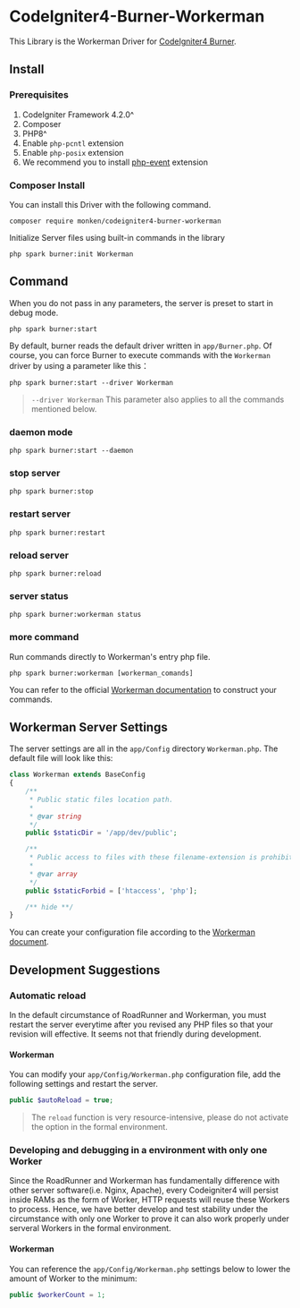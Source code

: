 # CodeIgniter4-Burner-Workerman

This Library is the Workerman Driver for [CodeIgniter4 Burner](https://github.com/monkenWu/CodeIgniter4-Burner).

## Install

### Prerequisites
1. CodeIgniter Framework 4.2.0^
2. Composer
3. PHP8^
7. Enable `php-pcntl` extension
8. Enable `php-posix` extension
9. We recommend you to install [php-event](https://www.php.net/manual/en/book.event.php) extension

### Composer Install

You can install this Driver with the following command.

```
composer require monken/codeigniter4-burner-workerman
```

Initialize Server files using built-in commands in the library

```
php spark burner:init Workerman
```

## Command

When you do not pass in any parameters, the server is preset to start in debug mode.

```
php spark burner:start
```

By default, burner reads the default driver written in `app/Burner.php`. Of course, you can force Burner to execute commands with the `Workerman` driver by using a parameter like this：

```
php spark burner:start --driver Workerman
```

> `--driver Workerman` This parameter also applies to all the commands mentioned below.


### daemon mode

```
php spark burner:start --daemon
```

### stop server

```
php spark burner:stop
```

### restart server

```
php spark burner:restart
```

### reload server

```
php spark burner:reload
```

### server status

```
php spark burner:workerman status
```

### more command

Run commands directly to Workerman's entry php file.

```
php spark burner:workerman [workerman_comands]
```

You can refer to the official [Workerman documentation](https://github.com/walkor/workerman#available-commands) to construct your commands. 

## Workerman Server Settings

The server settings are all in the `app/Config` directory `Workerman.php`. The default file will look like this:

```php
class Workerman extends BaseConfig
{
    /**
     * Public static files location path.
     *
     * @var string
     */
    public $staticDir = '/app/dev/public';

    /**
     * Public access to files with these filename-extension is prohibited.
     *
     * @var array
     */
    public $staticForbid = ['htaccess', 'php'];

    /** hide **/
}
```

You can create your configuration file according to the [Workerman document](https://github.com/walkor/workerman-manual/tree/master/english).

## Development Suggestions

### Automatic reload

In the default circumstance of RoadRunner and Workerman, you must restart the server everytime after you revised any PHP files so that your revision will effective.
It seems not that friendly during development.

#### Workerman 

You can modify your `app/Config/Workerman.php` configuration file, add the following settings and restart the server.

```php
public $autoReload = true;
```

> The `reload` function is very resource-intensive, please do not activate the option in the formal environment.

### Developing and debugging in a environment with only one Worker

Since the RoadRunner and Workerman has fundamentally difference with other server software(i.e. Nginx, Apache), every Codeigniter4 will persist inside RAMs as the form of Worker, HTTP requests will reuse these Workers to process. Hence, we have better develop and test stability under the circumstance with only one Worker to prove it can also work properly under serveral Workers in the formal environment.

#### Workerman

You can reference the `app/Config/Workerman.php` settings below to lower the amount of Worker to the minimum:

```php
public $workerCount = 1;
```
